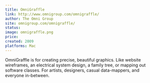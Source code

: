 ```yaml
---
title: OmniGraffle
link: http://www.omnigroup.com/omnigraffle/
author: The Omni Group
site: omnigroup.com/omnigraffle/
status: 
image: omnigraffle.png
price: 
created: 2009
platforms: Mac
---
```


OmniGraffle is for creating precise, beautiful graphics. Like website wireframes, an electrical system design, a family tree, or mapping out software classes. For artists, designers, casual data-mappers, and everyone in-between.